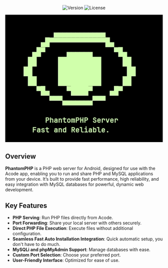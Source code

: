 <p align="center">
  <img src="https://img.shields.io/badge/version-1.0-blue" alt="Version">
  <img src="https://img.shields.io/badge/license-MIT-green" alt="License">
</p>

<p align="center">
  <img src="https://raw.githubusercontent.com/codetesla51/phantom-php/refs/heads/main/icon.png" alt="PhantomPHP Server Screenshot" width="600">
</p>

## Overview

**PhantomPHP** is a PHP web server for Android, designed for use with the Acode app, enabling you to run and share PHP and MySQL applications from your device. It’s built to provide fast performance, high reliability, and easy integration with MySQL databases for powerful, dynamic web development.

## Key Features

- **PHP Serving**: Run PHP files directly from Acode.
- **Port Forwarding**: Share your local server with others securely.
- **Direct PHP File Execution**: Execute files without additional configuration.
- **Seamless Fast Auto Installation Integration**: Quick automatic setup, you don't have to do much.
- **MySQLi and phpMyAdmin Support**: Manage databases with ease.
- **Custom Port Selection**: Choose your preferred port.
- **User-Friendly Interface**: Optimized for ease of use.